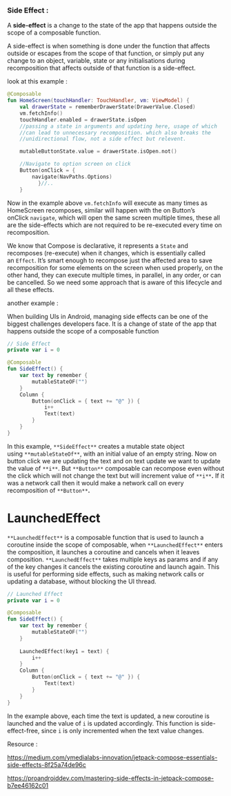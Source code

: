 ### Side Effect :

A **side-effect** is a change to the state of the app that happens outside the scope of a composable function.

A side-effect is when something is done under the function that affects outside or escapes from the scope of that function, or simply put any change to an object, variable, state or any initialisations during recomposition that affects outside of that function is a side-effect.



look at this example :

```kt
@Composable
fun HomeScreen(touchHandler: TouchHandler, vm: ViewModel) {
    val drawerState = rememberDrawerState(DrawerValue.Closed)
    vm.fetchInfo()
    touchHandler.enabled = drawerState.isOpen
    //passing a state in arguments and updating here, usage of which
    //can lead to unnecessary recomposition. which also breaks the
    //unidirectional flow, not a side effect but relevent.

    mutableButtonState.value = drawerState.isOpen.not()

    //Navigate to option screen on click
    Button(onClick = {
        navigate(NavPaths.Options)
          }//..
    }
```

Now in the example above `vm.fetchInfo` will execute as many times as HomeScreen recomposes, similar will happen with the on Button’s onClick `navigate`, which will open the same screen multiple times, these all are the side-effects which are not required to be re-executed every time on recomposition.

We know that Compose is declarative, it represents a `State` and recomposes (re-execute) when it changes, which is essentially called an `Effect`. It’s smart enough to recompose just the affected area to save recomposition for some elements on the screen when used properly, on the other hand, they can execute multiple times, in parallel, in any order, or can be cancelled. So we need some approach that is aware of this lifecycle and all these effects.



another example :

When building UIs in Android, managing side effects can be one of the biggest challenges developers face. It is a change of state of the app that happens outside the scope of a composable function

```kt
// Side Effect
private var i = 0

@Composable
fun SideEffect() {
    var text by remember {
        mutableStateOF("")
    }
    Column {
        Button(onClick = { text += "@" }) {
            i++
            Text(text)
        }
    }
}
```

In this example, `**SideEffect**` creates a mutable state object using `**mutableStateOf**`, with an initial value of an empty string. Now on button click we are updating the text and on text update we want to update the value of `**i**`. But `**Button**` composable can recompose even without the click which will not change the text but will increment value of `**i**`**.** If it was a network call then it would make a network call on every recomposition of `**Button**`**.**



# LaunchedEffect

`**LaunchedEffect**` is a composable function that is used to launch a coroutine inside the scope of composable, when `**LaunchedEffect**` enters the composition, it launches a coroutine and cancels when it leaves composition. `**LaunchedEffect**` takes multiple keys as params and if any of the key changes it cancels the existing coroutine and launch again. This is useful for performing side effects, such as making network calls or updating a database, without blocking the UI thread.



```kt
// Launched Effect
private var i = 0

@Composable
fun SideEffect() {
    var text by remember {
        mutableStateOF("")
    }
    
    LaunchedEffect(key1 = text) {
        i++
    }
    Column {
        Button(onClick = { text += "@" }) {
            Text(text)
        }
    }
}
```

In the example above, each time the text is updated, a new coroutine is launched and the value of `i` is updated accordingly. This function is side-effect-free, since `i` is only incremented when the text value changes.











Resource :

https://medium.com/ymedialabs-innovation/jetpack-compose-essentials-side-effects-8f25a74de96c

https://proandroiddev.com/mastering-side-effects-in-jetpack-compose-b7ee46162c01

